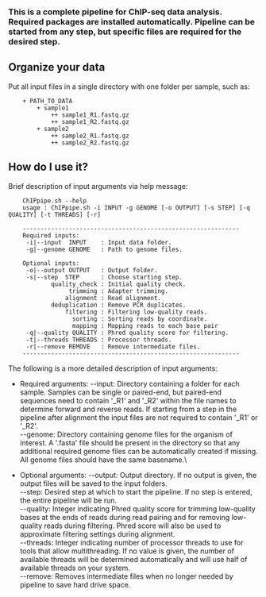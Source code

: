 
### This is a complete pipeline for ChIP-seq data analysis. Required packages are installed automatically. Pipeline can be started from any step, but specific files are required for the desired step.

## Organize your data

Put all input files in a single directory with one folder per sample, such as:

```
    + PATH_TO_DATA
        + sample1
            ++ sample1_R1.fastq.gz
            ++ sample1_R2.fastq.gz
        + sample2
            ++ sample2_R1.fastq.gz
            ++ sample2_R2.fastq.gz
```

## How do I use it?

Brief description of input arguments via help message:

```
    ChIPpipe.sh --help
    usage : ChIPpipe.sh -i INPUT -g GENOME [-o OUTPUT] [-s STEP] [-q QUALITY] [-t THREADS] [-r]

    -------------------------------------------------------------
    Required inputs:
     -i|--input  INPUT    : Input data folder.
     -g|--genome GENOME   : Path to genome files.

    Optional inputs:
     -o|--output OUTPUT   : Output folder.
     -s|--step  STEP      : Choose starting step.
            quality_check : Initial quality check.
                 trimming : Adapter trimming.
                alignment : Read alignment.
            deduplication : Remove PCR duplicates.
                filtering : Filtering low-quality reads.
                  sorting : Sorting reads by coordinate.
                  mapping : Mapping reads to each base pair
     -q|--quality QUALITY : Phred quality score for filtering.
     -t|--threads THREADS : Processor threads.
     -r|--remove REMOVE   : Remove intermediate files.
    -------------------------------------------------------------
```

The following is a more detailed description of input arguments:

- Required arguments:
    --input: Directory containing a folder for each sample. Samples can be single or paired-end, but paired-end sequences need to contain '_R1' and '_R2' within the file names to determine forward and reverse reads. If starting from a step in the pipeline after alignment the input files are not required to contain '_R1' or '_R2'.\
    --genome: Directory containing genome files for the organism of interest. A '.fasta' file should be present in the directory so that any additional required genome files can be automatically created if missing. All genome files should have the same basename.\

- Optional arguments:
    --output: Output directory. If no output is given, the output files will be saved to the input folders.\
    --step: Desired step at which to start the pipeline. If no step is entered, the entire pipeline will be run.\
    --quality: Integer indicating Phred quality score for trimming low-quality bases at the ends of reads during read pairing and for removing low-quality reads during filtering. Phred score will also be used to approximate filtering settings during alignment.\
    --threads: Integer indicating number of processor threads to use for tools that allow multithreading. If no value is given, the number of available threads will be determined automatically and will use half of available threads on your system.\
    --remove: Removes intermediate files when no longer needed by pipeline to save hard drive space.
